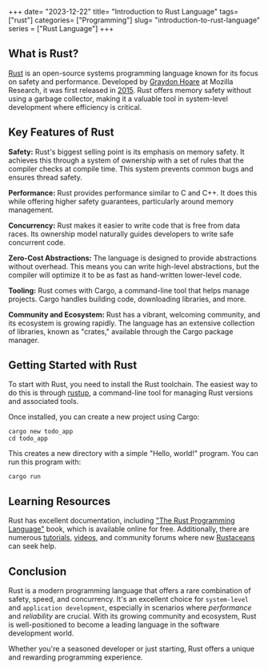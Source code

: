 +++
date= "2023-12-22"
title= "Introduction to Rust Language"
tags= ["rust"]
categories= ["Programming"]
slug= "introduction-to-rust-language"
series = ["Rust Language"]
+++

## What is Rust?

[Rust](https://www.rust-lang.org/) is an open-source systems programming language known for its focus on safety and
performance. Developed by [Graydon Hoare](https://github.com/graydon) at Mozilla Research, it was first released
in [2015](https://blog.rust-lang.org/2015/05/15/Rust-1.0.html).
Rust offers memory safety without using a garbage collector, making it a valuable tool in system-level development where
efficiency is critical.

## Key Features of Rust

**Safety:** Rust's biggest selling point is its emphasis on memory safety. It achieves this through a system of
ownership with a set of rules that the compiler checks at compile time. This system prevents common bugs and ensures
thread safety.

**Performance:** Rust provides performance similar to C and C++. It does this while offering higher safety guarantees,
particularly around memory management.

**Concurrency:** Rust makes it easier to write code that is free from data races. Its ownership model naturally guides
developers to write safe concurrent code.

**Zero-Cost Abstractions:** The language is designed to provide abstractions without overhead. This means you can write
high-level abstractions, but the compiler will optimize it to be as fast as hand-written lower-level code.

**Tooling:** Rust comes with Cargo, a command-line tool that helps manage projects. Cargo handles building code,
downloading
libraries, and more.

**Community and Ecosystem:** Rust has a vibrant, welcoming community, and its ecosystem is growing rapidly. The language
has an extensive collection of libraries, known as "crates," available through the Cargo package manager.

## Getting Started with Rust

To start with Rust, you need to install the Rust toolchain. The easiest way to do this is
through [rustup](https://rustup.rs), a command-line tool for managing Rust versions and associated tools.

Once installed, you can create a new project using Cargo:

```Shell
cargo new todo_app
cd todo_app
```

This creates a new directory with a simple "Hello, world!" program. You can run this program with:

```Shell
cargo run
```

## Learning Resources

Rust has excellent documentation,
including ["The Rust Programming Language"](https://www.amazon.com/Rust-Programming-Language-Steve-Klabnik/dp/1593278284)
book, which is available online for free. Additionally, there are
numerous [tutorials](https://doc.rust-lang.org/book/), [videos](https://www.youtube.com/@RustVideos), and community
forums where new [Rustaceans](https://rust-for-rustaceans.com) can seek help.

## Conclusion

Rust is a modern programming language that offers a rare combination of safety, speed, and concurrency. It's an
excellent choice for `system-level` and `application development`, especially in scenarios where _performance_ and
_reliability_ are crucial. With its growing community and ecosystem, Rust is well-positioned to become a leading
language in the software development world.

Whether you're a seasoned developer or just starting, Rust offers a unique and rewarding programming experience.
